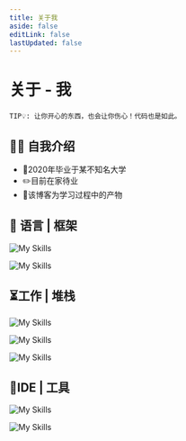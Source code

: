```yaml
---
title: 关于我
aside: false
editLink: false
lastUpdated: false
---
```


# 关于 - 我
`TIP💡: 让你开心的东西，也会让你伤心！代码也是如此。`

## 🧑‍💻 自我介绍
- 🔭2020年毕业于某不知名大学
- ✏️目前在家待业
- 🔬该博客为学习过程中的产物

## 🤖 语言 | 框架
![My Skills](https://skillicons.dev/icons?i=java,spring,js,ts,python)

![My Skills](https://skillicons.dev/icons?i=kotlin,django,react,vue,lua)

## ⏳工作 | 堆栈
![My Skills](https://skillicons.dev/icons?i=linux,windows,gradle,maven,redis,)

![My Skills](https://skillicons.dev/icons?i=mysql,sqlite,anaconda,nodejs,)

![My Skills](https://skillicons.dev/icons?i=npm,rabbitmq,mongodb)

## 📇IDE | 工具
![My Skills](https://skillicons.dev/icons?i=idea,pycharm,vscode,visualstudio)

![My Skills](https://skillicons.dev/icons?i=postman,git,github,obsidian)